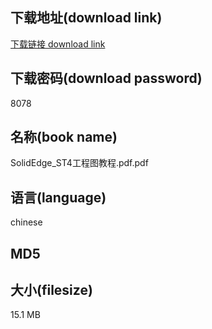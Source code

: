 ## 下载地址(download link)
[下载链接 download link](https://tutu365.netlify.app/?s=SolidEdge_ST4%E5%B7%A5%E7%A8%8B%E5%9B%BE%E6%95%99%E7%A8%8B.pdf)

## 下载密码(download password)
8078

## 名称(book name)
SolidEdge_ST4工程图教程.pdf.pdf

## 语言(language)
chinese

## MD5


## 大小(filesize)
15.1 MB
